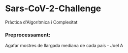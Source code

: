 # Sars-CoV-2-Challenge
Pràctica d'Algorítmica i Complexitat  
### Preprocessament:
Agafar mostres de llargada mediana de cada país - Joel A
